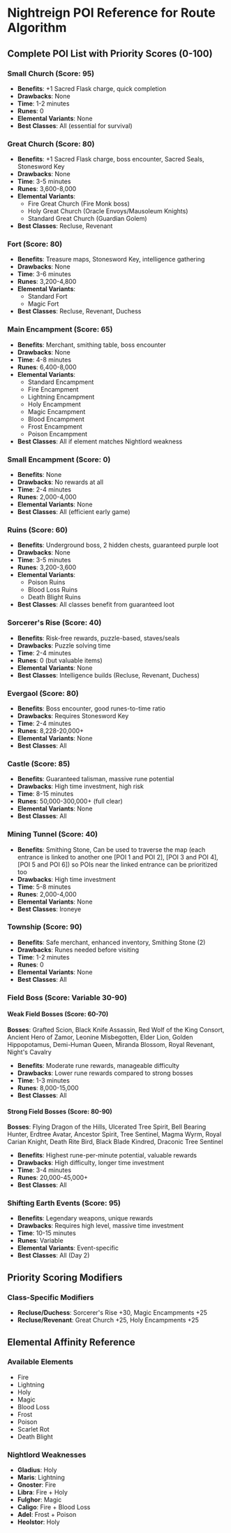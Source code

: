 # Nightreign POI Reference for Route Algorithm

## Complete POI List with Priority Scores (0-100)

### Small Church (Score: 95)
- **Benefits**: +1 Sacred Flask charge, quick completion
- **Drawbacks**: None
- **Time**: 1-2 minutes
- **Runes**: 0
- **Elemental Variants**: None
- **Best Classes**: All (essential for survival)

### Great Church (Score: 80)
- **Benefits**: +1 Sacred Flask charge, boss encounter, Sacred Seals, Stonesword Key
- **Drawbacks**: None
- **Time**: 3-5 minutes
- **Runes**: 3,600-8,000
- **Elemental Variants**: 
  - Fire Great Church (Fire Monk boss)
  - Holy Great Church (Oracle Envoys/Mausoleum Knights)
  - Standard Great Church (Guardian Golem)
- **Best Classes**: Recluse, Revenant

### Fort (Score: 80)
- **Benefits**: Treasure maps, Stonesword Key, intelligence gathering
- **Drawbacks**: None
- **Time**: 3-6 minutes
- **Runes**: 3,200-4,800
- **Elemental Variants**: 
  - Standard Fort 
  - Magic Fort 
- **Best Classes**: Recluse, Revenant, Duchess

### Main Encampment (Score: 65)
- **Benefits**: Merchant, smithing table, boss encounter
- **Drawbacks**: None
- **Time**: 4-8 minutes
- **Runes**: 6,400-8,000
- **Elemental Variants**: 
  - Standard Encampment
  - Fire Encampment
  - Lightning Encampment
  - Holy Encampment
  - Magic Encampment
  - Blood Encampment
  - Frost Encampment
  - Poison Encampment
- **Best Classes**: All if element matches Nightlord weakness

### Small Encampment (Score: 0)
- **Benefits**: None
- **Drawbacks**: No rewards at all
- **Time**: 2-4 minutes
- **Runes**: 2,000-4,000
- **Elemental Variants**: None
- **Best Classes**: All (efficient early game)

### Ruins (Score: 60)
- **Benefits**: Underground boss, 2 hidden chests, guaranteed purple loot
- **Drawbacks**: None
- **Time**: 3-5 minutes
- **Runes**: 3,200-3,600
- **Elemental Variants**: 
  - Poison Ruins
  - Blood Loss Ruins
  - Death Blight Ruins
- **Best Classes**: All classes benefit from guaranteed loot

### Sorcerer's Rise (Score: 40)
- **Benefits**: Risk-free rewards, puzzle-based, staves/seals
- **Drawbacks**: Puzzle solving time
- **Time**: 2-4 minutes
- **Runes**: 0 (but valuable items)
- **Elemental Variants**: None
- **Best Classes**: Intelligence builds (Recluse, Revenant, Duchess)

### Evergaol (Score: 80)
- **Benefits**: Boss encounter, good runes-to-time ratio
- **Drawbacks**: Requires Stonesword Key 
- **Time**: 2-4 minutes
- **Runes**: 8,228-20,000+
- **Elemental Variants**: None
- **Best Classes**: All 

### Castle (Score: 85)
- **Benefits**: Guaranteed talisman, massive rune potential
- **Drawbacks**: High time investment, high risk
- **Time**: 8-15 minutes
- **Runes**: 50,000-300,000+ (full clear)
- **Elemental Variants**: None
- **Best Classes**: All

### Mining Tunnel (Score: 40)
- **Benefits**: Smithing Stone, Can be used to traverse the map (each entrance is linked to another one [POI 1 and POI 2], [POI 3 and POI 4], [POI 5 and POI 6]) so POIs near the linked entrance can be prioritized too
- **Drawbacks**: High time investment
- **Time**: 5-8 minutes
- **Runes**: 2,000-4,000
- **Elemental Variants**: None
- **Best Classes**: Ironeye

### Township (Score: 90)
- **Benefits**: Safe merchant, enhanced inventory, Smithing Stone (2)
- **Drawbacks**: Runes needed before visiting
- **Time**: 1-2 minutes
- **Runes**: 0
- **Elemental Variants**: None
- **Best Classes**: All 

### Field Boss (Score: Variable 30-90)

#### Weak Field Bosses (Score: 60-70)
**Bosses**: Grafted Scion, Black Knife Assassin, Red Wolf of the King Consort, Ancient Hero of Zamor, Leonine Misbegotten, Elder Lion, Golden Hippopotamus, Demi-Human Queen, Miranda Blossom, Royal Revenant, Night's Cavalry
- **Benefits**: Moderate rune rewards, manageable difficulty
- **Drawbacks**: Lower rune rewards compared to strong bosses
- **Time**: 1-3 minutes
- **Runes**: 8,000-15,000
- **Best Classes**: All 

#### Strong Field Bosses (Score: 80-90)
**Bosses**: Flying Dragon of the Hills, Ulcerated Tree Spirit, Bell Bearing Hunter, Erdtree Avatar, Ancestor Spirit, Tree Sentinel, Magma Wyrm, Royal Carian Knight, Death Rite Bird, Black Blade Kindred, Draconic Tree Sentinel
- **Benefits**: Highest rune-per-minute potential, valuable rewards
- **Drawbacks**: High difficulty, longer time investment
- **Time**: 3-4 minutes
- **Runes**: 20,000-45,000+
- **Best Classes**: All

### Shifting Earth Events (Score: 95)
- **Benefits**: Legendary weapons, unique rewards
- **Drawbacks**: Requires high level, massive time investment
- **Time**: 10-15 minutes
- **Runes**: Variable
- **Elemental Variants**: Event-specific
- **Best Classes**: All (Day 2)

## Priority Scoring Modifiers


### Class-Specific Modifiers
- **Recluse/Duchess**: Sorcerer's Rise +30, Magic Encampments +25
- **Recluse/Revenant**: Great Church +25, Holy Encampments +25


## Elemental Affinity Reference

### Available Elements
- Fire
- Lightning
- Holy
- Magic
- Blood Loss
- Frost
- Poison
- Scarlet Rot
- Death Blight

### Nightlord Weaknesses
- **Gladius**: Holy
- **Maris**: Lightning
- **Gnoster**: Fire
- **Libra**: Fire + Holy
- **Fulghor**: Magic
- **Caligo**: Fire + Blood Loss
- **Adel**: Frost + Poison
- **Heolstor**: Holy